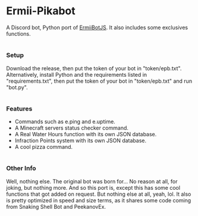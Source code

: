 # Ermii-Pikabot
A Discord bot, Python port of [ErmiiBotJS](https://github.com/Ermelber/ErmiiBotJS).
It also includes some exclusives functions.

#

### Setup
Download the release, then put the token of your bot in "token/epb.txt".
Alternatively, install Python and the requirements listed in "requirements.txt", then put the token of your bot in "token/epb.txt" and run "bot.py".

#

### Features
- Commands such as e.ping and e.uptime.
- A Minecraft servers status checker command.
- A Real Water Hours function with its own JSON database.
- Infraction Points system with its own JSON database.
- A cool pizza command.

#

### Other Info
Well, nothing else. The original bot was born for... No reason at all, for joking, but nothing more. And so this port is, except this has some cool functions that got added on request. But nothing else at all, yeah, lol.
It also is pretty optimized in speed and size terms, as it shares some code coming from Snaking Shell Bot and PeekanovEx.
